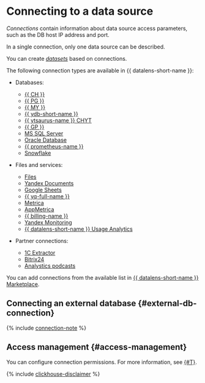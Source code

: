 # Connecting to a data source

_Connections_ contain information about data source access parameters, such as the DB host IP address and port.

In a single connection, only one data source can be described.

You can create [_datasets_](../dataset/index.md) based on connections.

The following connection types are available in {{ datalens-short-name }}:


* Databases:

  * [{{ CH }}](../operations/connection/create-clickhouse.md)
  * [{{ PG }}](../operations/connection/create-postgresql.md)
  * [{{ MY }}](../operations/connection/create-mysql.md)
  * [{{ ydb-short-name }}](../operations/connection/create-ydb.md)
  * [{{ ytsaurus-name }} CHYT](../operations/connection/chyt/create-chyt.md)
  * [{{ GP }}](../operations/connection/create-greenplum.md)
  * [MS SQL Server](../operations/connection/create-mssql-server.md)
  * [Oracle Database](../operations/connection/create-oracle.md)
  * [{{ prometheus-name }}](../operations/connection/create-prometheus.md)
  * [Snowflake](../operations/connection/create-snowflake.md)

* Files and services:

  * [Files](../operations/connection/create-file.md)
  * [Yandex Documents](../operations/connection/create-yadocs.md)
  * [Google Sheets](../operations/connection/create-google-sheets.md)
  * [{{ yq-full-name }}](../operations/connection/create-yandex-query.md)
  * [Metrica](../operations/connection/create-metrica-api.md)
  * [AppMetrica](../operations/connection/create-appmetrica.md)
   * [{{ billing-name }}](../operations/connection/create-cloud-billing.md)
   * [Yandex Monitoring](../operations/connection/create-monitoring.md)
  * [{{ datalens-short-name }} Usage Analytics](../operations/connection/create-usage-tracking.md)


* Partner connections:

  * [1C Extractor](../operations/connection/create-extractor1c.md)
  * [Bitrix24](../operations/connection/create-bitrix24.md)
  * [Analystics podcasts](../operations/connection/create-podcasts.md)








You can add connections from the available list in [{{ datalens-short-name }} Marketplace](marketplace.md).

## Connecting an external database {#external-db-connection}

{% include [connection-note](../../_includes/datalens/datalens-connection-note.md) %}


## Access management {#access-management}

You can configure connection permissions. For more information, see [{#T}](../security/index.md).


{% include [clickhouse-disclaimer](../../_includes/clickhouse-disclaimer.md) %}
